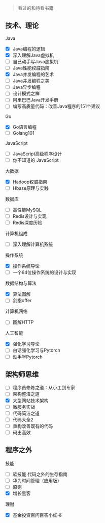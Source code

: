 > 看过的和待看书籍

## 技术、理论

Java

- [x] Java编程的逻辑
- [x] 深入理解Java虚拟机
- [ ] 自己动手写Java虚拟机
- [ ] Java性能权威指南
- [x] Java并发编程的艺术
- [ ] Java并发编程之美
- [ ] Java异步编程
- [ ] 设计模式之禅
- [ ] 阿里巴巴Java开发手册
- [ ] 编写高质量代码：改善Java程序的151个建议

Go

- [x] Go语言编程
- [ ] Golang101

JavaScript

- [ ] JavaScript高级程序设计
- [ ] 你不知道的 JavaScript

大数据

- [x] Hadoop权威指南
- [ ] Hbase原理与实践

数据库

- [ ] 高性能MySQL
- [ ] Redis设计与实现
- [ ] Redis深度历险

计算机组成

- [ ] 深入理解计算机系统

操作系统

- [x] 操作系统导论
- [ ] 一个64位操作系统的设计与实现

数据结构与算法

- [x] 算法图解
- [ ] 剑指offer

计算机网络

- [ ] 图解HTTP

人工智能

- [x] 强化学习导论
- [ ] 白话强化学习与Pytorch
- [ ] 动手学Pytorch

## 架构师思维

- [ ] 程序员修炼之道：从小工到专家
- [ ] 架构整洁之道
- [x] 大型网站技术架构
- [ ] 微服务实战
- [ ] 代码简洁之道
- [ ] 代码大全2
- [ ] 重构改善既有的代码
- [ ] 码出高效

## 程序之外

技能

- [ ] 软技能 代码之外的生存指南
- [ ] 华为时间管理（应用版）
- [ ] 原则
- [x] 增长黑客

理财

- [x] 基金投资百问百答小红书